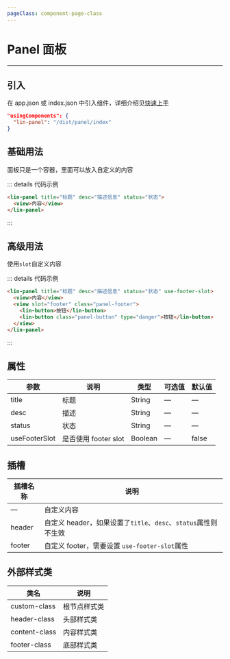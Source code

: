 ```yaml
---
pageClass: component-page-class
---
```


# Panel 面板

---

<demo-image src='/componentImage/view/panel.png' />

## 引入

在 app.json 或 index.json 中引入组件，详细介绍见[快速上手](/guide/start)

```json
"usingComponents": {
  "lin-panel": "/dist/panel/index"
}
```

## 基础用法

面板只是一个容器，里面可以放入自定义的内容

::: details 代码示例

```html
<lin-panel title="标题" desc="描述信息" status="状态">
  <view>内容</view>
</lin-panel>
```

:::

## 高级用法

使用`slot`自定义内容

::: details 代码示例

```html
<lin-panel title="标题" desc="描述信息" status="状态" use-footer-slot>
  <view>内容</view>
  <view slot="footer" class="panel-footer">
    <lin-button>按钮</lin-button>
    <lin-button class="panel-button" type="danger">按钮</lin-button>
  </view>
</lin-panel>
```

:::

## 属性

| 参数          | 说明                 | 类型    | 可选值 | 默认值 |
| ------------- | -------------------- | ------- | ------ | ------ |
| title         | 标题                 | String  | —      | —      |
| desc          | 描述                 | String  | —      | —      |
| status        | 状态                 | String  | —      | —      |
| useFooterSlot | 是否使用 footer slot | Boolean | —      | false  |

## 插槽

| 插槽名称 | 说明                                                           |
| -------- | -------------------------------------------------------------- |
| —        | 自定义内容                                                     |
| header   | 自定义 header，如果设置了`title`、`desc`、`status`属性则不生效 |
| footer   | 自定义 footer，需要设置 `use-footer-slot`属性                  |

## 外部样式类

| 类名      | 说明         |
| ------------- | ------------ |
| custom-class  | 根节点样式类 |
| header-class  | 头部样式类   |
| content-class | 内容样式类   |
| footer-class  | 底部样式类   |
